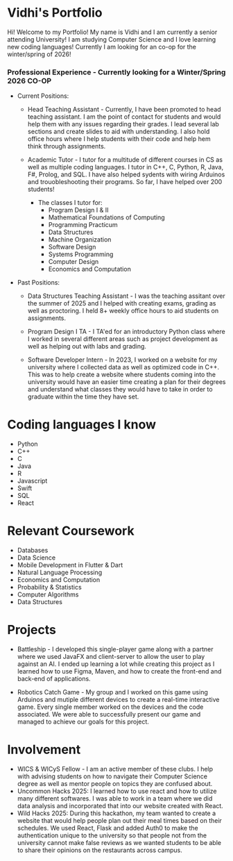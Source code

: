 # Vidhi's Portfolio

Hi! Welcome to my Portfolio!
My name is Vidhi and I am currently a senior attending University! I am studying Computer Science and I love learning new coding languages! Currently I am looking for an co-op for the winter/spring of 2026!

### Professional Experience - Currently looking for a Winter/Spring 2026 CO-OP
- Current Positions:
    - Head Teaching Assistant - Currently, I have been promoted to head teaching assistant. I am the point of contact for students and would help them with any issues regarding their grades. I lead several lab sections and create slides to aid with understanding. I also hold office hours where I help students with their code and help hem think through assignments.

    - Academic Tutor - I tutor for a multitude of different courses in CS as well as multiple coding languages. I tutor in C++, C, Python, R, Java, F#, Prolog, and SQL. I have also helped sydents with wiring Arduinos and trouobleshooting their programs. So far, I have helped over 200 students!
        - The classes I tutor for:
            - Program Design I & II
            - Mathematical Foundations of Computing
            - Programming Practicum
            - Data Structures
            - Machine Organization
            - Software Design
            - Systems Programming
            - Computer Design
            - Economics and Computation
         
- Past Positions:
    - Data Structures Teaching Assistant - I was the teaching assitant over the summer of 2025 and I helped with creating exams, grading as well as proctoring. I held 8+ weekly office hours to aid students on assignments.

    - Program Design I TA - I TA'ed for an introductory Python class where I worked in several different areas such as project development as well as helping out with labs and grading.

    - Software Developer Intern - In 2023, I worked on a website for my university where I collected data as well as optimized code in C++. This was to help create a website where students coming into the university would have an easier time creating a plan for their degrees and understand what classes they would have to take in order to graduate within the time they have set.
  
# Coding languages I know
- Python
- C++
- C
- Java
- R
- Javascript
- Swift
- SQL
- React

# Relevant Coursework
- Databases
- Data Science
- Mobile Development in Flutter & Dart
- Natural Language Processing
- Economics and Computation
- Probability & Statistics
- Computer Algorithms
- Data Structures

# Projects

- Battleship - I developed this single-player game along with a partner where we used JavaFX and client-server to allow the user to play against an AI. I ended up learning a lot while creating this project as I learned how to use Figma, Maven, and how to create the front-end and back-end of applications.
  
- Robotics Catch Game - My group and I worked on this game using Arduinos and mutiple different devices to create a real-time interactive game. Every single member worked on the devices and the code associated. We were able to successfully present our game and managed to achieve our goals for this project.

# Involvement

- WICS & WICyS Fellow - I am an active member of these clubs. I help with advising students on how to navigate their Computer Science degree as well as mentor people on topics they are confused about.
- Uncommon Hacks 2025: I learned how to use react and how to utilize many different softwares. I was able to work in a team where we did data analysis and incorporated that into our website created with React.
- Wild Hacks 2025: During this hackathon, my team wanted to create a website that would help people plan out their meal times based on their schedules. We used React, Flask and added Auth0 to make the authentication unique to the university so that people not from the university cannot make false reviews as we wanted students to be able to share their opinions on the restaurants across campus.
